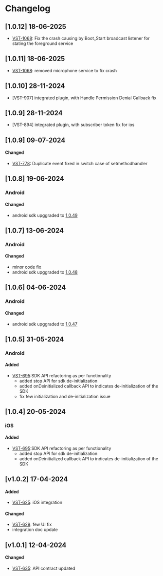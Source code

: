# Changelog

## [1.0.12] 18-06-2025
- [VST-1068](https://exotel.atlassian.net/browse/VST-1068): Fix the crash causing by Boot_Start broadcast listener for stating the foreground service

## [1.0.11] 18-06-2025
- [VST-1068](https://exotel.atlassian.net/browse/VST-1068): removed microphone service to fix crash

## [1.0.10] 28-11-2024
- [VST-907] integrated plugin, with Handle Permission Denial Callback fix

## [1.0.9] 28-11-2024
- [VST-894] integrated plugin, with subscriber token fix for ios

## [1.0.9] 09-07-2024

#### Changed
- [VST-778](https://exotel.atlassian.net/browse/VST-778): Duplicate event fixed in switch case of setmethodhandler

## [1.0.8] 19-06-2024

### Android
#### Changed
- android sdk upggraded to [1.0.49](https://github.com/exotel/exotel-voip-sdk-android/releases/tag/1.0.49)

## [1.0.7] 13-06-2024

### Android
#### Changed
- minor code fix
- android sdk upggraded to [1.0.48](https://github.com/exotel/exotel-voip-sdk-android/releases/tag/1.0.48)


## [1.0.6] 04-06-2024

### Android
#### Changed
- android sdk upggraded to [1.0.47](https://github.com/exotel/exotel-voip-sdk-android/releases/tag/1.0.47) 

## [1.0.5] 31-05-2024

### Android
#### Added
- [VST-695](https://exotel.atlassian.net/browse/VST-695):SDK API refactoring as per functionality
  * added stop API for sdk de-initialization
  * added onDeinitialized callback API to indicates de-initialization of the SDK
  * fix few initialization and de-initialization issue

## [1.0.4] 20-05-2024

### iOS
#### Added
- [VST-695](https://exotel.atlassian.net/browse/VST-695):SDK API refactoring as per functionality
  * added stop API for sdk de-initialization
  * added onDeinitialized callback API to indicates de-initialization of the SDK
  
## [v1.0.2] 17-04-2024

#### Added 
- [VST-625](https://exotel.atlassian.net/browse/VST-625): iOS integration

#### Changed
- [VST-629](https://exotel.atlassian.net/browse/VST-629): few UI fix
- integration doc update


## [v1.0.1] 12-04-2024

#### Changed
- [VST-635](https://exotel.atlassian.net/browse/VST-635): API contract updated

